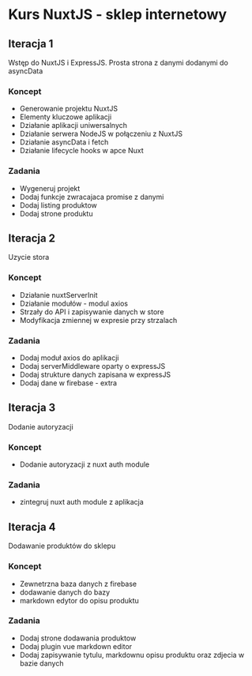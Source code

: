 # Kurs NuxtJS - sklep internetowy

## Iteracja 1
Wstęp do NuxtJS i ExpressJS. Prosta strona z danymi dodanymi do asyncData

### Koncept
- Generowanie projektu NuxtJS
- Elementy kluczowe aplikacji
- Działanie aplikacji uniwersalnych
- Działanie serwera NodeJS w połączeniu z NuxtJS
- Działanie asyncData i fetch
- Działanie lifecycle hooks w apce Nuxt

### Zadania
- Wygeneruj projekt
- Dodaj funkcje zwracajaca promise z danymi
- Dodaj listing produktow
- Dodaj strone produktu


## Iteracja 2
Uzycie stora
### Koncept
- Działanie nuxtServerInit
- Działanie modułów - modul axios
- Strzały do API i zapisywanie danych w store
- Modyfikacja zmiennej w expresie przy strzalach

### Zadania
- Dodaj moduł axios do aplikacji
- Dodaj serverMiddleware oparty o expressJS
- Dodaj strukture danych zapisana w expressJS
- Dodaj dane w firebase - extra

## Iteracja 3
Dodanie autoryzacji

### Koncept
- Dodanie autoryzacji z nuxt auth module

### Zadania
- zintegruj nuxt auth module z aplikacja

## Iteracja 4
Dodawanie produktów do sklepu

### Koncept
- Zewnetrzna baza danych z firebase
- dodawanie danych do bazy
- markdown edytor do opisu produktu

### Zadania
- Dodaj strone dodawania produktow
- Dodaj plugin vue markdown editor
- Dodaj zapisywanie tytulu, markdownu opisu produktu oraz zdjecia w bazie danych
